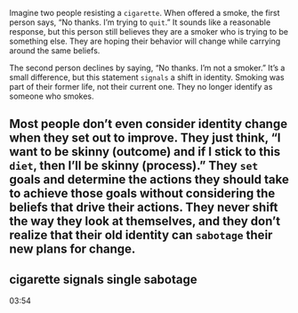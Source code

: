 Imagine two people resisting a `cigarette`. When offered a smoke, the
first person says, “No thanks. I’m trying to `quit`.” It sounds like a
reasonable response, but this person still believes they are a smoker
who is trying to be something else. They are hoping their behavior will
change while carrying around the same beliefs.

The second person declines by saying, “No thanks. I’m not a
smoker.” It’s a small difference, but this statement `signals` a shift in
identity. Smoking was part of their former life, not their current one.
They no longer identify as someone who smokes.

Most people don’t even consider identity change when they set out
to improve. They just think, “I want to be skinny (outcome) and if I
stick to this `diet`, then I’ll be skinny (process).” They `set` goals and
determine the actions they should take to achieve those goals without
considering the beliefs that drive their actions. They never shift the
way they look at themselves, and they don’t realize that their old
identity can `sabotage` their new plans for change.
---
cigarette
signals single
sabotage
--
03:54